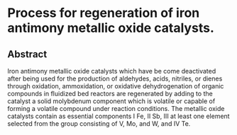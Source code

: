 # Process for regeneration of iron antimony metallic oxide catalysts.

## Abstract
Iron antimony metallic oxide catalysts which have be come deactivated after being used for the production of aldehydes, acids, nitriles, or dienes through oxidation, ammoxidation, or oxidative dehydrogenation of organic compounds in fluidized bed reactors are regenerated by adding to the catalyst a solid molybdenum component which is volatile or capable of forming a volatile compound under reaction conditions. The metallic oxide catalysts contain as essential components I Fe, II Sb, III at least one element selected from the group consisting of V, Mo, and W, and IV Te.
